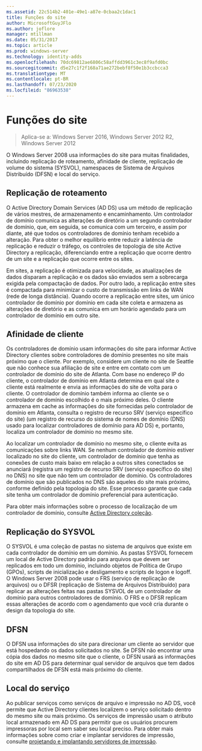 ```yaml
---
ms.assetid: 22c514b2-401e-49e1-a87e-0cbaa2c1dac1
title: Funções do site
author: MicrosoftGuyJFlo
ms.author: joflore
manager: mtillman
ms.date: 05/31/2017
ms.topic: article
ms.prod: windows-server
ms.technology: identity-adds
ms.openlocfilehash: 70dc69812ae6806c58affdd3961c3ec8f9afd0bc
ms.sourcegitcommit: d5e27c1f2f168a71ae272bebf8f50e1b3ccbcca3
ms.translationtype: MT
ms.contentlocale: pt-BR
ms.lasthandoff: 07/23/2020
ms.locfileid: "86963538"
---
```

# <a name="site-functions"></a>Funções do site

> Aplica-se a: Windows Server 2016, Windows Server 2012 R2, Windows Server 2012

 O Windows Server 2008 usa informações do site para muitas finalidades, incluindo replicação de roteamento, afinidade de cliente, replicação de volume do sistema (SYSVOL), namespaces de Sistema de Arquivos Distribuído (DFSN) e local do serviço.

## <a name="routing-replication"></a>Replicação de roteamento
O Active Directory Domain Services (AD DS) usa um método de replicação de vários mestres, de armazenamento e encaminhamento. Um controlador de domínio comunica as alterações de diretório a um segundo controlador de domínio, que, em seguida, se comunica com um terceiro, e assim por diante, até que todos os controladores de domínio tenham recebido a alteração. Para obter o melhor equilíbrio entre reduzir a latência de replicação e reduzir o tráfego, os controles de topologia de site Active Directory a replicação, diferenciando entre a replicação que ocorre dentro de um site e a replicação que ocorre entre os sites.

Em sites, a replicação é otimizada para velocidade, as atualizações de dados disparam a replicação e os dados são enviados sem a sobrecarga exigida pela compactação de dados. Por outro lado, a replicação entre sites é compactada para minimizar o custo de transmissão em links de WAN (rede de longa distância). Quando ocorre a replicação entre sites, um único controlador de domínio por domínio em cada site coleta e armazena as alterações de diretório e as comunica em um horário agendado para um controlador de domínio em outro site.

## <a name="client-affinity"></a>Afinidade de cliente
Os controladores de domínio usam informações do site para informar Active Directory clientes sobre controladores de domínio presentes no site mais próximo que o cliente. Por exemplo, considere um cliente no site de Seattle que não conhece sua afiliação de site e entre em contato com um controlador de domínio do site de Atlanta. Com base no endereço IP do cliente, o controlador de domínio em Atlanta determina em qual site o cliente está realmente e envia as informações do site de volta para o cliente. O controlador de domínio também informa ao cliente se o controlador de domínio escolhido é o mais próximo deles. O cliente armazena em cache as informações do site fornecidas pelo controlador de domínio em Atlanta, consulta o registro de recurso SRV (serviço específico do site) (um registro de recurso do sistema de nomes de domínio (DNS) usado para localizar controladores de domínio para AD DS) e, portanto, localiza um controlador de domínio no mesmo site.

Ao localizar um controlador de domínio no mesmo site, o cliente evita as comunicações sobre links WAN. Se nenhum controlador de domínio estiver localizado no site do cliente, um controlador de domínio que tenha as conexões de custo mais baixo em relação a outros sites conectados se anunciará (registra um registro de recurso SRV (serviço específico do site) no DNS) no site que não tem um controlador de domínio. Os controladores de domínio que são publicados no DNS são aqueles do site mais próximo, conforme definido pela topologia do site. Esse processo garante que cada site tenha um controlador de domínio preferencial para autenticação.

Para obter mais informações sobre o processo de localização de um controlador de domínio, consulte [Active Directory coleção](/previous-versions/windows/it-pro/windows-server-2003/cc780036(v=ws.10)).

## <a name="sysvol-replication"></a>Replicação do SYSVOL
O SYSVOL é uma coleção de pastas no sistema de arquivos que existe em cada controlador de domínio em um domínio. As pastas SYSVOL fornecem um local de Active Directory padrão para arquivos que devem ser replicados em todo um domínio, incluindo objetos de Política de Grupo (GPOs), scripts de inicialização e desligamento e scripts de logon e logoff.  O Windows Server 2008 pode usar o FRS (serviço de replicação de arquivos) ou o DFSR (replicação de Sistema de Arquivos Distribuído) para replicar as alterações feitas nas pastas SYSVOL de um controlador de domínio para outros controladores de domínio. O FRS e o DFSR replicam essas alterações de acordo com o agendamento que você cria durante o design da topologia do site.

## <a name="dfsn"></a>DFSN
O DFSN usa informações do site para direcionar um cliente ao servidor que está hospedando os dados solicitados no site. Se DFSN não encontrar uma cópia dos dados no mesmo site que o cliente, o DFSN usará as informações do site em AD DS para determinar qual servidor de arquivos que tem dados compartilhados de DFSN está mais próximo do cliente.

## <a name="service-location"></a>Local do serviço
Ao publicar serviços como serviços de arquivo e impressão no AD DS, você permite que Active Directory clientes localizem o serviço solicitado dentro do mesmo site ou mais próximo. Os serviços de impressão usam o atributo local armazenado em AD DS para permitir que os usuários procurem impressoras por local sem saber seu local preciso. Para obter mais informações sobre como criar e implantar servidores de impressão, consulte [projetando e implantando servidores de impressão](/previous-versions/windows/it-pro/windows-server-2003/cc785842(v=ws.10)).
